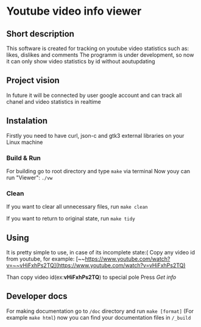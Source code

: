 # Youtube video info viewer
## Short description
  This software is created for tracking on youtube video statistics such as: likes, dislikes and comments
The programm is under development, so now it can only show video statistics by id without aoutupdating
## Project vision
  In future it will be connected by user google account and can track all chanel and video statistics in
realtime
## Instalation
  Firstly you need to have curl, json-c and gtk3 external libraries on your Linux machine
  ### Build & Run 
  For building go to root directory and type `make` via terminal
  Now youy can run "Viewer": `./vw`
  
  ### Clean
  If you want to clear all unnecessary files, run `make clean`
  
  If you want to return to original state, run `make tidy`
  
## Using
  It is pretty simple to use, in case of its incomplete state:(
  Copy any video id from youtube, for example:
  [~~https://www.youtube.com/watch?v=~~vHiFxhPs2TQ](https://www.youtube.com/watch?v=vHiFxhPs2TQ)
  
  Than copy video id(ex:**vHiFxhPs2TQ**) to special pole
  Press _Get info_
  
## Developer docs
  For making documentation go to `/doc` directory and run `make [format]` (For example `make html`)
  now you can find your documentation files in `/_build`
